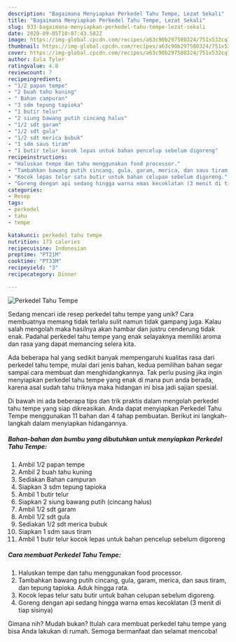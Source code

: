 ```yaml
---
description: "Bagaimana Menyiapkan Perkedel Tahu Tempe, Lezat Sekali"
title: "Bagaimana Menyiapkan Perkedel Tahu Tempe, Lezat Sekali"
slug: 933-bagaimana-menyiapkan-perkedel-tahu-tempe-lezat-sekali
date: 2020-09-05T10:07:43.582Z
image: https://img-global.cpcdn.com/recipes/a63c90b297580324/751x532cq70/perkedel-tahu-tempe-foto-resep-utama.jpg
thumbnail: https://img-global.cpcdn.com/recipes/a63c90b297580324/751x532cq70/perkedel-tahu-tempe-foto-resep-utama.jpg
cover: https://img-global.cpcdn.com/recipes/a63c90b297580324/751x532cq70/perkedel-tahu-tempe-foto-resep-utama.jpg
author: Eula Tyler
ratingvalue: 4.8
reviewcount: 7
recipeingredient:
- "1/2 papan tempe"
- "2 buah tahu kuning"
- " Bahan campuran"
- "3 sdm tepung tapioka"
- "1 butir telur"
- "2 siung bawang putih cincang halus"
- "1/2 sdt garam"
- "1/2 sdt gula"
- "1/2 sdt merica bubuk"
- "1 sdm saus tiram"
- "1 butir telur kocok lepas untuk bahan pencelup sebelum digoreng"
recipeinstructions:
- "Haluskan tempe dan tahu menggunakan food processor."
- "Tambahkan bawang putih cincang, gula, garam, merica, dan saus tiram, dan tepung tapioka. Aduk hingga rata."
- "Kocok lepas telur satu butir untuk bahan celupan sebelum digoreng."
- "Goreng dengan api sedang hingga warna emas kecoklatan (3 menit di tiap sisinya)"
categories:
- Resep
tags:
- perkedel
- tahu
- tempe

katakunci: perkedel tahu tempe 
nutrition: 173 calories
recipecuisine: Indonesian
preptime: "PT21M"
cooktime: "PT33M"
recipeyield: "3"
recipecategory: Dinner

---
```



![Perkedel Tahu Tempe](https://img-global.cpcdn.com/recipes/a63c90b297580324/751x532cq70/perkedel-tahu-tempe-foto-resep-utama.jpg)

Sedang mencari ide resep perkedel tahu tempe yang unik? Cara membuatnya memang tidak terlalu sulit namun tidak gampang juga. Kalau salah mengolah maka hasilnya akan hambar dan justru cenderung tidak enak. Padahal perkedel tahu tempe yang enak selayaknya memiliki aroma dan rasa yang dapat memancing selera kita.



Ada beberapa hal yang sedikit banyak mempengaruhi kualitas rasa dari perkedel tahu tempe, mulai dari jenis bahan, kedua pemilihan bahan segar sampai cara membuat dan menghidangkannya. Tak perlu pusing jika ingin menyiapkan perkedel tahu tempe yang enak di mana pun anda berada, karena asal sudah tahu triknya maka hidangan ini bisa jadi sajian spesial.


Di bawah ini ada beberapa tips dan trik praktis dalam mengolah perkedel tahu tempe yang siap dikreasikan. Anda dapat menyiapkan Perkedel Tahu Tempe menggunakan 11 bahan dan 4 tahap pembuatan. Berikut ini langkah-langkah dalam menyiapkan hidangannya.

<!--inarticleads1-->

##### Bahan-bahan dan bumbu yang dibutuhkan untuk menyiapkan Perkedel Tahu Tempe:

1. Ambil 1/2 papan tempe
1. Ambil 2 buah tahu kuning
1. Sediakan  Bahan campuran
1. Siapkan 3 sdm tepung tapioka
1. Ambil 1 butir telur
1. Siapkan 2 siung bawang putih (cincang halus)
1. Ambil 1/2 sdt garam
1. Ambil 1/2 sdt gula
1. Sediakan 1/2 sdt merica bubuk
1. Siapkan 1 sdm saus tiram
1. Ambil 1 butir telur kocok lepas untuk bahan pencelup sebelum digoreng




<!--inarticleads2-->

##### Cara membuat Perkedel Tahu Tempe:

1. Haluskan tempe dan tahu menggunakan food processor.
1. Tambahkan bawang putih cincang, gula, garam, merica, dan saus tiram, dan tepung tapioka. Aduk hingga rata.
1. Kocok lepas telur satu butir untuk bahan celupan sebelum digoreng.
1. Goreng dengan api sedang hingga warna emas kecoklatan (3 menit di tiap sisinya)




Gimana nih? Mudah bukan? Itulah cara membuat perkedel tahu tempe yang bisa Anda lakukan di rumah. Semoga bermanfaat dan selamat mencoba!
